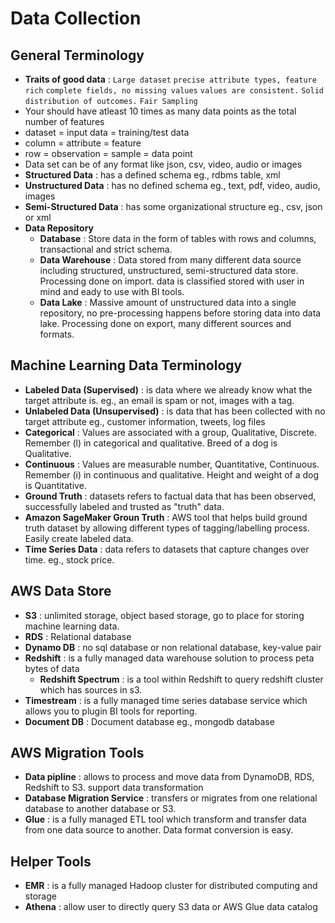 # Data Collection 

## General Terminology
* __Traits of good data__ : `Large dataset` `precise attribute types, feature rich` `complete fields, no missing values` `values are consistent.` `Solid distribution of outcomes.` `Fair Sampling`
* Your should have atleast 10 times as many data points as the total number of features
* dataset = input data = training/test data
* column = attribute = feature
* row = observation = sample = data point
* Data set can be of any format like json, csv, video, audio or images
* __Structured Data__ : has a defined schema eg., rdbms table, xml
* __Unstructured Data__ : has no defined schema eg., text, pdf, video, audio, images
* __Semi-Structured Data__ : has some organizational structure eg., csv, json or xml
* __Data Repository__
  * __Database__ : Store data in the form of tables with rows and columns, transactional  and strict schema.
  * __Data Warehouse__ : Data stored from many different data source including structured, unstructured, semi-structured data store. Processing done on import. data is classified stored with user in mind and eady to use with BI tools. 
  * __Data Lake__ : Massive amount of unstructured data into a single repository, no pre-processing happens before storing data into data lake. Processing done on export, many different sources and formats.

## Machine Learning Data Terminology
* __Labeled Data (Supervised)__ : is data where we already know what the target attribute is. eg., an email is spam or not, images with a tag.
* __Unlabeled Data (Unsupervised)__ : is data that has been collected with no target attribute eg., customer information, tweets, log files
* __Categorical__ : Values are associated with a group, Qualitative, Discrete. Remember (l) in categorical and qualitative. Breed of a dog is Qualitative.
* __Continuous__ : Values are measurable number, Quantitative, Continuous. Remember (i) in continuous and qualitative. Height and weight of a dog is Quantitative.
* __Ground Truth__ : datasets refers to factual data that has been observed, successfully labeled and trusted as "truth" data.
* __Amazon SageMaker Groun Truth__ : AWS tool that helps build ground truth dataset by allowing different types of tagging/labelling process. Easily create labeled data.
* __Time Series Data__ : data refers to datasets that capture changes over time. eg., stock price.

## AWS Data Store
* __S3__ : unlimited storage, object based storage, go to place for storing machine learning data.
* __RDS__ : Relational database
* __Dynamo DB__ : no sql database or non relational database, key-value pair
* __Redshift__ : is a fully managed data warehouse solution to process peta bytes of data
  * __Redshift Spectrum__ : is a tool within Redshift to query redshift cluster which has sources in s3.
* __Timestream__ : is a fully managed time series database service which allows you to plugin BI tools for reporting.
* __Document DB__ : Document database eg., mongodb database 

## AWS Migration Tools
* __Data pipline__ : allows to process and move data from DynamoDB, RDS, Redshift to S3. support data transformation
* __Database Migration Service__ : transfers or migrates from one relational database to another database or S3.
* __Glue__ : is a fully managed ETL tool which transform and transfer data from one data source to another. Data format conversion is easy.

## Helper Tools
* __EMR__ : is a fully managed Hadoop cluster for distributed computing and storage
* __Athena__ : allow user to directly query S3 data or AWS Glue data catalog


